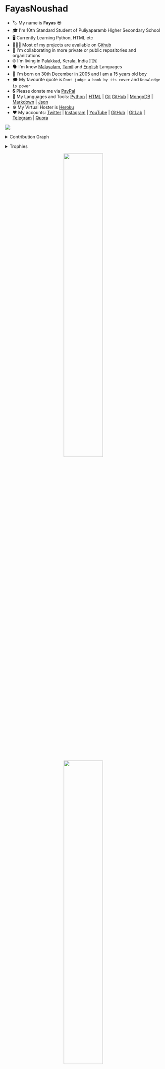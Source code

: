 # FayasNoushad


- 🏷️ My name is <strong>Fayas</strong> 😎
- 🎓 I'm 10th Standard Student of Puliyaparamb Higher Secondary School
- 🖥️ Currently Learning Python, HTML etc
- 👨🏻‍💻 Most of my projects are available on [Github](https://github.com/FayasNoushad?tab=repositories)
- 🔭 I'm collaborating in more private or public repositories and organizations
- 🌐 I'm living in Palakkad, Kerala, India 🇮🇳
- 🗣️ I'm know [Malayalam](https://google.com/search?q=Malayalam), [Tamil](https://google.com/search?q=Tamil) and [English](https://google.com/search?q=English) Languages
- 🎂 I'm born on 30th December in 2005 and I am a 15 years old boy
- 🗯️ My favourite quote is `Dont judge a book by its cover` and `Knowledge is power`
- 💲 Please donate me via [PayPal](https://paypal.me/FayasNoushad)
- 🔨 My Languages and Tools:
[Python](https://www.python.org) |
[HTML](https://html.spec.whatwg.org/) |
[Git](https://git-scm.com/) [GitHub](https://github.com/) |
[MongoDB](https://mongodb.com/) |
[Markdown](https://daringfireball.net/projects/markdown/) |
[Json](https://json.org)
- ⚙️ My Virtual Hoster is [Heroku](https://heroku.com)
- ❤️ My accounts:
[Twitter](https://twitter.com/FayasNoushad) |
[Instagram](https://instagram.com/TheFayas) |
[YouTube](https://youtube.com/channel/UCqC-Yzy8J9FuTH_lDRhBMCA) |
[GitHub](https://github.com/FayasNoushad) |
[GitLab](https://gitlab.com/FayasNoushad) |
[Telegram](https://telegram.me/FayasNoushad) |
[Quora](https://www.quora.com/profile/Fayas-Noushad-1)


<a href="https://github.com/404"><img src="https://user-images.githubusercontent.com/73097560/115834477-dbab4500-a447-11eb-908a-139a6edaec5c.gif"></a>


<details><summary>Contribution Graph</summary>
<br/>
<p align="left">
    <img src="https://activity-graph.herokuapp.com/graph?username=FayasNoushad"/>
</details>
</p>


<details><summary>Trophies</summary>
<br/>
<p align="left">
    <img width=900 src="https://github-profile-trophy.vercel.app/?username=FayasNoushad"/>
</details>


<p align="center">
    <img
        width="50%"
        src="https://github-readme-stats.vercel.app/api?username=FayasNoushad&count_private=true&include_all_commits=true&show_icons=true&theme=tokyonight&custom_title=GitHub+Stats"
    />
    <img
        width="50%"
        src="https://github-readme-streak-stats.herokuapp.com?user=FayasNoushad&theme=tokyonight"
    />
</p>
